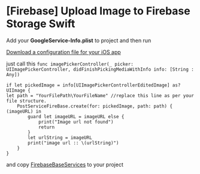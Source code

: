 # [Firebase] Upload Image to Firebase Storage Swift
Add your **GoogleService-Info.plist** to project and then run

[Download a configuration file for your iOS app](https://support.google.com/firebase/answer/7015592?hl=en#ios)


just call this `func imagePickerController(_ picker: UIImagePickerController, didFinishPickingMediaWithInfo info: [String : Any])`

    if let pickedImage = info[UIImagePickerControllerEditedImage] as? UIImage {
    let path = "YourFilePath\YourFileName" //replace this line as per your file structure.
		PostServiceFireBase.create(for: pickedImage, path: path) { (imageURL) in
			guard let imageURL = imageURL else {
				print("Image url not found")
				return
			}
			let urlString = imageURL
			print("image url :: \(urlString)")
		}
	}
  
  and copy [FirebaseBaseServices](https://github.com/shaharukhs/FirebaseUploadImageSwift/tree/master/fireBaseUploadImage/Model/FireBaseServices) to your project
